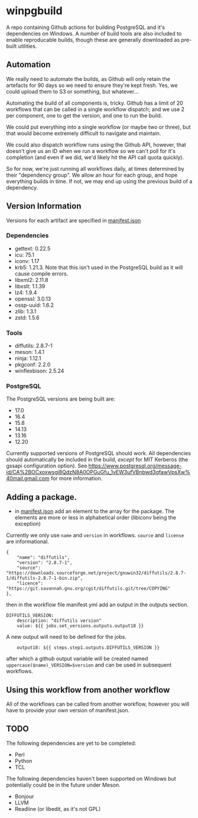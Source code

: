 # winpgbuild
A repo containing Github actions for building PostgreSQL and it's dependencies 
on Windows. A number of build tools are also included to enable reproducable
builds, though these are generally downloaded as pre-built utilities.

## Automation
We really need to automate the builds, as Github will only retain the artefacts
for 90 days so we need to ensure they're kept fresh. Yes, we could upload them
to S3 or something, but whatever...

Automating the build of all components is, tricky. Github has a limit of 20
workflows that can be called in a single workflow dispatch; and we use 2 per 
component, one to get the version, and one to run the build.

We could put everything into a single workflow (or maybe two or three), but
that would become extremely difficult to navigate and maintain.

We could also dispatch workflow runs using the Github API, however, that doesn't
give us an ID when we run a workflow so we can't poll for it's completion (and
even if we did, we'd likely hit the API call quota quickly).

So for now, we're just running all workflows daily, at times determined by
their "dependency group". We allow an hour for each group, and hope everything
builds in time. If not, we may end up using the previous build of a dependency.

## Version Information

Versions for each artifact are specified in [manifest.json](https://github.com/dpage/winpgbuild/blob/main/manifest.json)

### Dependencies

* gettext: 0.22.5
* icu: 75.1
* iconv: 1.17
* krb5: 1.21.3. Note that this isn't used in the PostgreSQL build as it will cause compile errors.
* libxml2: 2.11.8
* libxslt: 1.1.39
* lz4: 1.9.4
* openssl: 3.0.13
* ossp-uuid: 1.6.2
* zlib: 1.3.1
* zstd: 1.5.6

### Tools

* diffutils: 2.8.7-1
* meson: 1.4.1
* ninja: 1.12.1
* pkgconf: 2.2.0
* winflexbison: 2.5.24

### PostgreSQL

The PostgreSQL versions are being built are:

* 17.0
* 16.4
* 15.8
* 14.13
* 13.16
* 12.20

Currently supported versions of PostgreSQL should work. All dependencies 
should automatically be included in the build, *except* for MIT Kerberos (the 
gssapi configuration option). See 
https://www.postgresql.org/message-id/CA%2BOCxoxwsgi8QdzN8A0OPGuGfu_1vEW3ufVBnbwd3gfawVpsXw%40mail.gmail.com
for more information.

## Adding a package.
* in [manifest.json](https://github.com/dpage/winpgbuild/blob/main/manifest.json) add an element to the array for the package. The elements are more or less in alphabetical order (libiconv being the exception) 

Currently we only use `name` and `version` in workflows. `source` and `license` are informational.

```
{
    "name": "diffutils",
    "version": "2.8.7-1",
    "source": "https://downloads.sourceforge.net/project/gnuwin32/diffutils/2.8.7-1/diffutils-2.8.7-1-bin.zip",
    "licence": "https://git.savannah.gnu.org/cgit/diffutils.git/tree/COPYING"
},
```      

 then in the workflow file manifest.yml add an output in the outputs section.

```
DIFFUTILS_VERSION:
    description: "diffutils version"
    value: ${{ jobs.set_versions.outputs.output18 }}
```

A new output will need to be defined for the jobs.

```
    output18: ${{ steps.step1.outputs.DIFFUTILS_VERSION }}
```

after which a github output variable will be created named `uppercase($name)_VERSION=$version` and can be used in subsequent workflows.

## Using this workflow from another workflow

All of the workflows can be called from another workflow, however you will have to provide your own version of manifest.json.

## TODO

The following dependencies are yet to be completed:

* Perl
* Python
* TCL

The following dependencies haven't been supported on Windows but potentially 
could be in the future under Meson.

* Bonjour
* LLVM
* Readline (or libedit, as it's not GPL)

